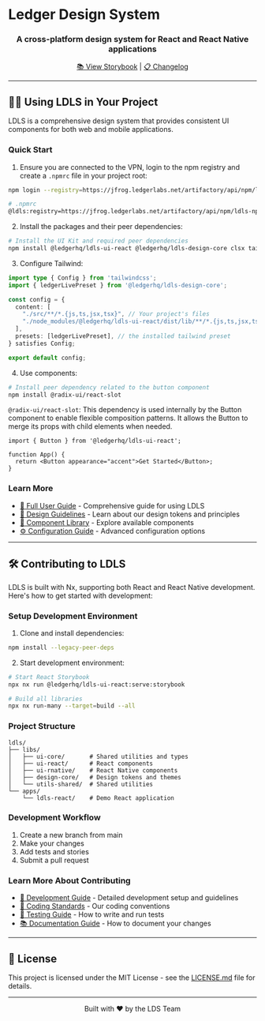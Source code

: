# Ledger Design System

<h3 align="center">A cross-platform design system for React and React Native applications</h3>

<p align="center">
  <a href="https://ldls.vercel.app" target="_blank">📚 View Storybook</a> |
  <a href="https://github.com/LedgerHQ/ldls/releases">📋 Changelog</a>
</p>

---

## 👩‍💻 Using LDLS in Your Project

LDLS is a comprehensive design system that provides consistent UI components for both web and mobile applications.

### Quick Start

1. Ensure you are connected to the VPN, login to the npm registry and create a `.npmrc` file in your project root:

```bash
npm login --registry=https://jfrog.ledgerlabs.net/artifactory/api/npm/ldls-npm-prod-public/
```

```bash
# .npmrc
@ldls:registry=https://jfrog.ledgerlabs.net/artifactory/api/npm/ldls-npm-prod-public/
```

2. Install the packages and their peer dependencies:

```bash
# Install the UI Kit and required peer dependencies
npm install @ledgerhq/ldls-ui-react @ledgerhq/ldls-design-core clsx tailwind-merge class-variance-authority
```

3. Configure Tailwind:

```typescript
import type { Config } from 'tailwindcss';
import { ledgerLivePreset } from '@ledgerhq/ldls-design-core';

const config = {
  content: [
    "./src/**/*.{js,ts,jsx,tsx}", // Your project's files
    "./node_modules/@ledgerhq/ldls-ui-react/dist/lib/**/*.{js,ts,jsx,tsx}" // Ledger UI Kit components
  ],
  presets: [ledgerLivePreset], // the installed tailwind preset
} satisfies Config;

export default config;
```

4. Use components:

```bash
# Install peer dependency related to the button component
npm install @radix-ui/react-slot
```

`@radix-ui/react-slot`: This dependency is used internally by the Button component to enable flexible composition patterns. It allows the Button to merge its props with child elements when needed.

```tsx
import { Button } from '@ledgerhq/ldls-ui-react';

function App() {
  return <Button appearance="accent">Get Started</Button>;
}
```

### Learn More

- [📖 Full User Guide](./USER_GUIDE.md) - Comprehensive guide for using LDLS
- [🎨 Design Guidelines](./USER_GUIDE.md#design-tokens) - Learn about our design tokens and principles
- [🧩 Component Library](https://your-storybook-url.com) - Explore available components
- [⚙️ Configuration Guide](./USER_GUIDE.md#configuration) - Advanced configuration options

---

## 🛠 Contributing to LDLS

LDLS is built with Nx, supporting both React and React Native development. Here's how to get started with development:

### Setup Development Environment

1. Clone and install dependencies:

```bash
npm install --legacy-peer-deps
```

2. Start development environment:

```bash
# Start React Storybook
npx nx run @ledgerhq/ldls-ui-react:serve:storybook

# Build all libraries
npx nx run-many --target=build --all
```

### Project Structure

```
ldls/
├── libs/
│   ├── ui-core/       # Shared utilities and types
│   ├── ui-react/      # React components
│   ├── ui-rnative/    # React Native components
│   ├── design-core/   # Design tokens and themes
│   └── utils-shared/  # Shared utilities
└── apps/
    └── ldls-react/    # Demo React application
```

### Development Workflow

1. Create a new branch from main
2. Make your changes
3. Add tests and stories
4. Submit a pull request

### Learn More About Contributing

- [🔧 Development Guide](./CONTRIBUTING.md) - Detailed development setup and guidelines
- [📝 Coding Standards](./CONTRIBUTING.md#coding-standards) - Our coding conventions
- [🧪 Testing Guide](./CONTRIBUTING.md#testing) - How to write and run tests
- [📚 Documentation Guide](./CONTRIBUTING.md#documentation) - How to document your changes

---

## 📄 License

This project is licensed under the MIT License - see the [LICENSE.md](./LICENSE.md) file for details.

---

<p align="center">
  Built with ❤️ by the LDS Team
</p>
